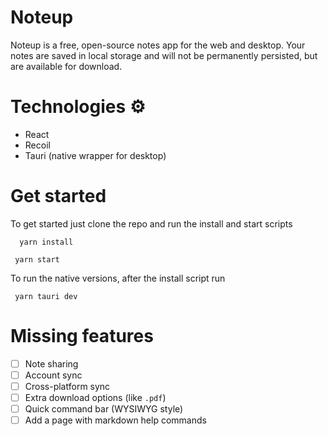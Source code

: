 # Noteup

Noteup is a free, open-source notes app for the web and desktop. Your notes are saved in local storage and will not be permanently persisted, but are available for download.

# Technologies ⚙️

- React
- Recoil
- Tauri (native wrapper for desktop)

# Get started

To get started just clone the repo and run the install and start scripts

```properties
  yarn install
```

```properties
 yarn start
```

To run the native versions, after the install script run

```properties
 yarn tauri dev
```

# Missing features

- [ ] Note sharing
- [ ] Account sync
- [ ] Cross-platform sync
- [ ] Extra download options (like `.pdf`)
- [ ] Quick command bar (WYSIWYG style)
- [ ] Add a page with markdown help commands
